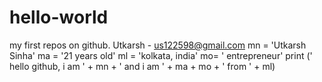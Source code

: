 # hello-world
my first repos on github. Utkarsh - us122598@gmail.com
mn = 'Utkarsh Sinha'
ma = '21 years old'
ml = 'kolkata, india'
mo= ' entrepreneur'
print (' hello github, i am ' + mn + ' and i am ' + ma + mo + ' from ' + ml)
